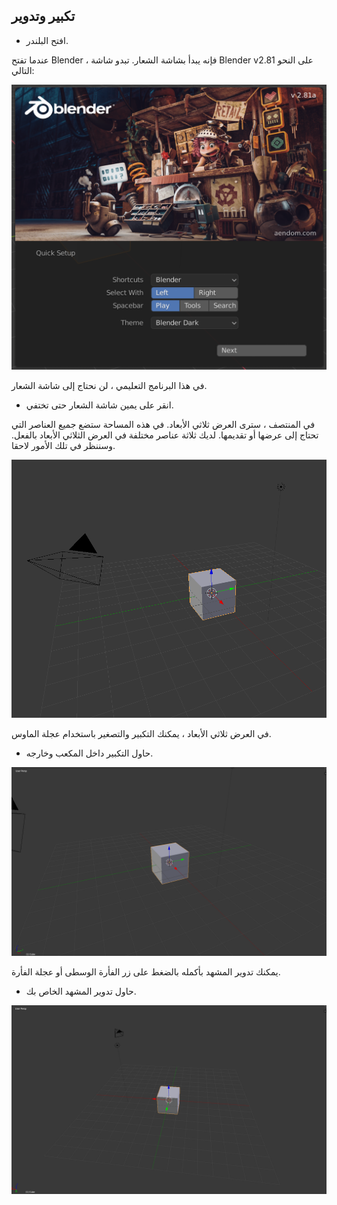 ## تكبير وتدوير

+ افتح البلندر.

عندما تفتح Blender ، فإنه يبدأ بشاشة الشعار. تبدو شاشة Blender v2.81 على النحو التالي:

![شاشة الشعار](images/splash-screen.png)

في هذا البرنامج التعليمي ، لن نحتاج إلى شاشة الشعار.

+ انقر على يمين شاشة الشعار حتى تختفي.

في المنتصف ، سترى العرض ثلاثي الأبعاد. في هذه المساحة ستضع جميع العناصر التي تحتاج إلى عرضها أو تقديمها. لديك ثلاثة عناصر مختلفة في العرض الثلاثي الأبعاد بالفعل. وسننظر في تلك الأمور لاحقا.

![عرض ثلاثي الأبعاد](images/3d-view.png)

في العرض ثلاثي الأبعاد ، يمكنك التكبير والتصغير باستخدام عجلة الماوس.

+ حاول التكبير داخل المكعب وخارجه.

![التكبير / التصغير](images/zoom-in-out.png)

يمكنك تدوير المشهد بأكمله بالضغط على زر الفأرة الوسطى أو عجلة الفأرة.

+ حاول تدوير المشهد الخاص بك.

![تدوير المشهد](images/rotate-scene.png)